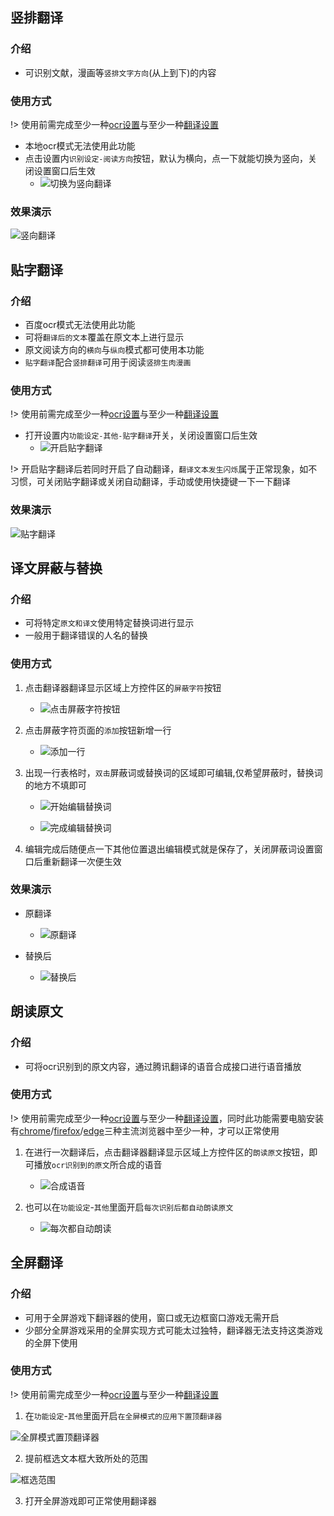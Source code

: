 ## 竖排翻译

### 介绍
- 可识别文献，漫画等`竖排文字方向`(从上到下)的内容

### 使用方式
!> 使用前需完成至少一种[ocr设置](/4.0/basic/ocr)与至少一种[翻译设置](/4.0/basic/translate)

- 本地ocr模式无法使用此功能
- 点击设置内`识别设定-阅读方向`按钮，默认为横向，点一下就能切换为竖向，关闭设置窗口后生效
  - ![切换为竖向翻译](../assets/img/146.webp ':size=50%')

### 效果演示

![竖向翻译](../assets/img/5001.webp ':size=50%')

## 贴字翻译

### 介绍
- 百度ocr模式无法使用此功能
- 可将`翻译后的文本`覆盖在原文本上进行显示
- 原文阅读方向的`横向`与`纵向`模式都可使用本功能
- `贴字翻译`配合`竖排翻译`可用于阅读`竖排生肉漫画`

### 使用方式
!> 使用前需完成至少一种[ocr设置](/4.0/basic/ocr)与至少一种[翻译设置](/4.0/basic/translate)

- 打开设置内`功能设定-其他-贴字翻译`开关，关闭设置窗口后生效
  - ![开启贴字翻译](../assets/img/147.webp ':size=50%')

!> 开启贴字翻译后若同时开启了自动翻译，`翻译文本发生闪烁`属于正常现象，如不习惯，可关闭贴字翻译或关闭自动翻译，手动或使用快捷键一下一下翻译

### 效果演示

![贴字翻译](../assets/img/5002.webp ':size=50%')

## 译文屏蔽与替换

### 介绍
- 可将特定`原文和译文`使用特定替换词进行显示
- 一般用于翻译错误的人名的替换

### 使用方式
1. 点击翻译器翻译显示区域上方控件区的`屏蔽字符`按钮

   - ![点击屏蔽字符按钮](../assets/img/5435.webp ':size=50%')

2. 点击屏蔽字符页面的`添加`按钮新增一行

    - ![添加一行](../assets/img/5440.webp ':size=20%')

3. 出现一行表格时，`双击`屏蔽词或替换词的区域即可编辑,仅希望屏蔽时，替换词的地方不填即可

   - ![开始编辑替换词](../assets/img/5441.webp ':size=30%')

   - ![完成编辑替换词](../assets/img/5449.webp ':size=30%')

4. 编辑完成后随便点一下其他位置退出编辑模式就是保存了，关闭屏蔽词设置窗口后重新翻译一次便生效

### 效果演示

- 原翻译

    - ![原翻译](../assets/img/5448.webp ':size=30%')

- 替换后

    - ![替换后](../assets/img/5450.webp ':size=30%')

## 朗读原文

### 介绍
- 可将ocr识别到的原文内容，通过腾讯翻译的语音合成接口进行语音播放

### 使用方式
!> 使用前需完成至少一种[ocr设置](/4.0/basic/ocr)与至少一种[翻译设置](/4.0/basic/translate)，同时此功能需要电脑安装有[chrome](https://www.google.cn/chrome/index.html)/[firefox](https://www.mozilla.org/zh-CN/firefox/)/[edge](https://www.microsoft.com/zh-cn/edge)三种主流浏览器中至少一种，才可以正常使用

1. 在进行一次翻译后，点击翻译器翻译显示区域上方控件区的`朗读原文`按钮，即可播放`ocr识别到的原文`所合成的语音
    - ![合成语音](../assets/img/157.webp ':size=50%')

2. 也可以在`功能设定`-`其他`里面开启`每次识别后都自动朗读原文`

   - ![每次都自动朗读](../assets/img/156.webp ':size=50%')

## 全屏翻译

### 介绍
- 可用于全屏游戏下翻译器的使用，窗口或无边框窗口游戏无需开启
- 少部分全屏游戏采用的全屏实现方式可能太过独特，翻译器无法支持这类游戏的全屏下使用

### 使用方式
!> 使用前需完成至少一种[ocr设置](/4.0/basic/ocr)与至少一种[翻译设置](/4.0/basic/translate)

1. 在`功能设定`-`其他`里面开启`在全屏模式的应用下置顶翻译器`

![全屏模式置顶翻译器](../assets/img/155.webp ':size=50%')

2. 提前框选文本框大致所处的范围

![框选范围](../assets/gif/框选范围.gif ':size=50%')


3. 打开全屏游戏即可正常使用翻译器